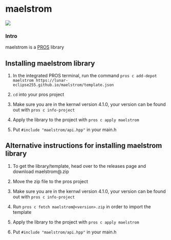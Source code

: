 # maelstrom

<img src="https://img.shields.io/badge/version-v0.2.0-blue?style=for-the-badge">

### Intro
maelstrom is a [PROS](https://pros.cs.purdue.edu/) library

## Installing maelstrom library
1. In the integrated PROS terminal, run the command `pros c add-depot maelstrom https://lunar-eclipse255.github.io/maelstrom/template.json`

2.  `cd` into your pros project

3.  Make sure you are in the kernwl version 4.1.0, your version can be found out with `pros c info-project` 

4. Apply the library to the project with `pros c apply maelstrom`

7. Put `#include "maelstrom/api.hpp"` in your main.h

## Alternative instructions for installing maelstrom library


1.  To get the library/template, head over to the releases page and download maelstrom@<version>.zip

2. Move the zip file to the pros project

3.  Make sure you are in the kernwl version 4.1.0, your version can be found out with `pros c info-project` 

4. Run `pros c fetch maelstrom@<version>.zip` in order to import the template

5. Apply the library to the project with `pros c apply maelstrom`

6. Put `#include "maelstrom/api.hpp"` in your main.h
